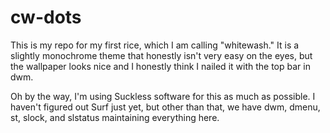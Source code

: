 # cw-dots
This is my repo for my first rice, which I am calling "whitewash." It is a slightly monochrome theme that honestly isn't very easy on the eyes, but the wallpaper looks nice and I honestly think I nailed it with the top bar in dwm.

Oh by the way, I'm using Suckless software for this as much as possible. I haven't figured out Surf just yet, but other than that, we have dwm, dmenu, st, slock, and slstatus maintaining everything here. 
